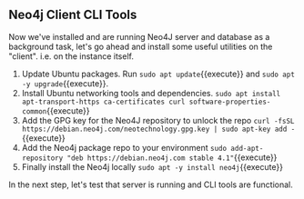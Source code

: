## Neo4j Client CLI Tools

Now we've installed and are running Neo4J server and database as a background task,
let's go ahead and install some useful utilities on the "client". i.e. on the instance
itself.

1. Update Ubuntu packages. Run `sudo apt update`{{execute}} and `sudo apt -y upgrade`{{execute}}. 
2. Install Ubuntu networking tools and dependencies. 
`sudo apt install apt-transport-https ca-certificates curl software-properties-common`{{execute}}
3. Add the GPG key for the Neo4J repository to unlock the repo
`curl -fsSL https://debian.neo4j.com/neotechnology.gpg.key | sudo apt-key add -`{{execute}}
4. Add the Neo4j package repo to your environment
`sudo add-apt-repository "deb https://debian.neo4j.com stable 4.1"`{{execute}}
5. Finally install the Neo4j locally 
`sudo apt -y install neo4j`{{execute}}

In the next step, let's test that server is running and CLI tools are functional. 

